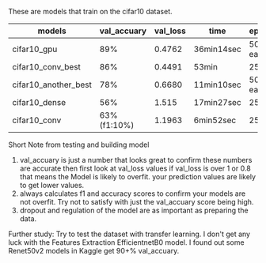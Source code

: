 These are models that train on the cifar10 dataset.


|models                  |val_accuary    |val_loss       |time       |epochs         |
|------------------------|---------------|---------------|-----------|---------------|
|cifar10_gpu             | 89%           |0.4762         |36min14sec |50(41-early)   |
|cifar10_conv_best       | 86%           |0.4491         |53min      |25             |
|cifar10_another_best    | 78%           |0.6680         |11min10sec |50(37-early)   |
|cifar10_dense           | 56%           |1.515          |17min27sec |25             |
|cifar10_conv            | 63% (f1:10%)  |1.1963         |6min52sec  |25             |

Short Note from testing and building model
1. val_accuary is just a number that looks great to confirm these numbers are accurate then first look at val_loss values if val_loss is over 1 or 0.8 that means the Model is likely to overfit. your prediction values are likely to get lower values. 
2. always calculates f1 and accuracy scores to confirm your models are not overfit. Try not to satisfy with just the val_accuary score being high.
3. dropout and regulation of the model are as important as preparing the data. 

Further study: Try to test the dataset with transfer learning. I don't get any luck with the Features Extraction EfficientnetB0 model. I found out some Renet50v2 models in Kaggle get 90+% val_accuary.
